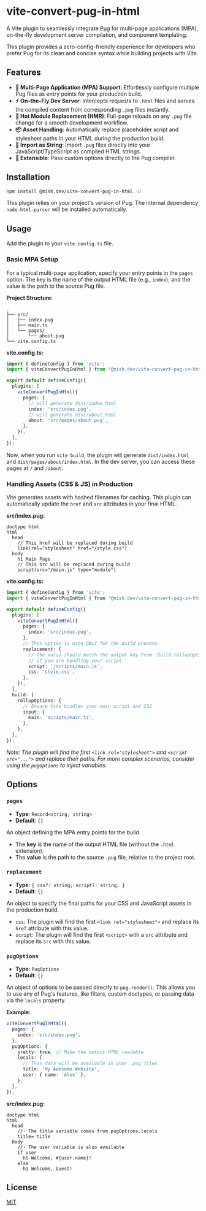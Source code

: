 # vite-convert-pug-in-html

A Vite plugin to seamlessly integrate [Pug](https://pugjs.org/) for multi-page applications (MPA), on-the-fly development server compilation, and component templating.

This plugin provides a zero-config-friendly experience for developers who prefer Pug for its clean and concise syntax while building projects with Vite.

## Features

- **🚀 Multi-Page Application (MPA) Support**: Effortlessly configure multiple Pug files as entry points for your production build.
- **⚡️ On-the-Fly Dev Server**: Intercepts requests to `.html` files and serves the compiled content from corresponding `.pug` files instantly.
- **🔄 Hot Module Replacement (HMR)**: Full-page reloads on any `.pug` file change for a smooth development workflow.
- **📦 Asset Handling**: Automatically replace placeholder script and stylesheet paths in your HTML during the production build.
- **🧩 Import as String**: Import `.pug` files directly into your JavaScript/TypeScript as compiled HTML strings.
- **🔧 Extensible**: Pass custom options directly to the Pug compiler.

## Installation

```bash
npm install @mish.dev/vite-convert-pug-in-html -D
```

This plugin relies on your project's version of Pug. The internal dependency `node-html-parser` will be installed automatically.

## Usage

Add the plugin to your `vite.config.ts` file.

### Basic MPA Setup

For a typical multi-page application, specify your entry points in the `pages` option. The key is the name of the output HTML file (e.g., `index`), and the value is the path to the source Pug file.

**Project Structure:**

```
.
├── src/
│   ├── index.pug
│   ├── main.ts
│   └── pages/
│       └── about.pug
└── vite.config.ts
```

**vite.config.ts:**

```ts
import { defineConfig } from 'vite';
import { viteConvertPugInHtml } from '@mish.dev/vite-convert-pug-in-html';

export default defineConfig({
  plugins: [
    viteConvertPugInHtml({
      pages: {
        // will generate dist/index.html
        index: 'src/index.pug',
        // will generate dist/about.html
        about: 'src/pages/about.pug',
      },
    }),
  ],
});
```

Now, when you run `vite build`, the plugin will generate `dist/index.html` and `dist/pages/about/index.html`. In the dev server, you can access these pages at `/` and `/about`.

### Handling Assets (CSS & JS) in Production

Vite generates assets with hashed filenames for caching. This plugin can automatically update the `href` and `src` attributes in your final HTML.

**src/index.pug:**

```pug
doctype html
html
  head
    // This href will be replaced during build
    link(rel="stylesheet" href="/style.css")
  body
    h1 Main Page
    // This src will be replaced during build
    script(src="/main.js" type="module")
```

**vite.config.ts:**

```ts
import { defineConfig } from 'vite';
import { viteConvertPugInHtml } from '@mish.dev/vite-convert-pug-in-html';

export default defineConfig({
  plugins: [
    viteConvertPugInHtml({
      pages: {
        index: 'src/index.pug',
      },
      // This option is used ONLY for the build process
      replacement: {
        // The value should match the output key from `build.rollupOptions.input`
        // if you are bundling your script.
        script: '/scripts/main.js',
        css: 'style.css',
      },
    }),
  ],
  build: {
    rollupOptions: {
      // Ensure Vite bundles your main script and CSS
      input: {
        main: 'scripts/main.ts',
      },
    },
  },
});
```

_Note: The plugin will find the first `<link rel="stylesheet">` and `<script src="...">` and replace their paths. For more complex scenarios, consider using the `pugOptions` to inject variables._

## Options

### `pages`

- **Type**: `Record<string, string>`
- **Default**: `{}`

An object defining the MPA entry points for the build.

- The **key** is the name of the output HTML file (without the `.html` extension).
- The **value** is the path to the source `.pug` file, relative to the project root.

### `replacement`

- **Type**: `{ css?: string; script?: string; }`
- **Default**: `{}`

An object to specify the final paths for your CSS and JavaScript assets in the production build.

- `css`: The plugin will find the first `<link rel="stylesheet">` and replace its `href` attribute with this value.
- `script`: The plugin will find the first `<script>` with a `src` attribute and replace its `src` with this value.

### `pugOptions`

- **Type**: `PugOptions`
- **Default**: `{}`

An object of options to be passed directly to `pug.render()`. This allows you to use any of Pug's features, like filters, custom doctypes, or passing data via the `locals` property.

**Example:**

```ts
viteConvertPugInHtml({
  pages: {
    index: 'src/index.pug',
  },
  pugOptions: {
    pretty: true, // Make the output HTML readable
    locals: {
      // This data will be available in your .pug files
      title: 'My Awesome Website',
      user: { name: 'Alex' },
    },
  },
}),
```

**src/index.pug:**

```pug
doctype html
html
  head
    //- The title variable comes from pugOptions.locals
    title= title
  body
    //- The user variable is also available
    if user
      h1 Welcome, #{user.name}!
    else
      h1 Welcome, Guest!
```

## License

[MIT](./LICENSE)
